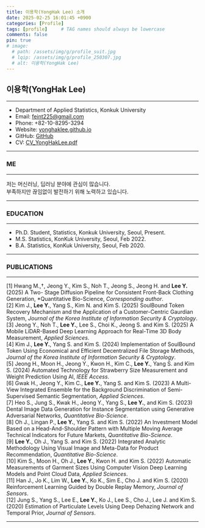 ```yaml
---
title: 이용학(YongHak Lee) 소개
date: 2025-02-25 16:01:45 +0900
categories: [Profile]
tags: [profile]     # TAG names should always be lowercase
comments: false
pin: true
# image:
  # path: /assets/img/g/profile_suit.jpg
  # lqip: /assets/img/g/profile_250307.jpg
  # alt: 이용학(YongHak Lee)
---
```


## 이용학(YongHak Lee)
---

- Department of Applied Statistics, Konkuk University
- Email: feint225@gmail.com
- Phone: +82-10-8295-3294
- Website: [yonghaklee.github.io](https://yonghaklee.github.io)
- GitHub: [GitHub](https://github.com/YongHakLee)
- CV: [CV_YongHakLee.pdf](/assets/profile/CV_YongHakLee_250530.pdf)

---

### ME
---

저는 머신러닝, 딥러닝 분야에 관심이 많습니다.<br>
부족하지만 끊임없이 발전하기 위해 노력하고 있습니다.

---

### EDUCATION
---

- Ph.D. Student, Statistics, Konkuk University, Seoul, Present.
- M.S. Statistics, KonKuk University, Seoul, Feb 2022.
- B.A. Statistics, KonKuk University, Seoul, Feb 2020.

---

### PUBLICATIONS
---

[1] Hwang M.,†, Jeong Y., Kim S., Noh T., Jeong S., Jeong H. and **Lee Y.** (2025) A Two-
Stage Diffusion Pipeline for Consistent Front-Back Clothing Generation,
*Quantitative Bio-Science, *Corresponding author*. <br>
[2] Kim J., **Lee Y.**, Yang S., Kim N. and Kim S.
(2025) SoulBound Token Recovery Mechanism and the Application of a Customer-Centric Gaurdian System,
*Journal of the Korea Institute of Information Security & Cryptology*. <br>
[3] Jeong Y., Noh T., **Lee Y.**, Lee S., Choi K., Jeong S. and Kim S.
(2025) A Mobile LiDAR-Based Deep Learning Approach for Real-Time 3D Body Measurement,
*Applied Sciences*. <br>
[4] Kim J., **Lee Y.**, Yang S. and Kim S.
(2024) Implementation of SoulBound Token Using Economical and Efficient Decentralized File Storage Methods,
*Journal of the Korea Institute of Information Security & Cryptology*. <br>
[5] Jeong H., Moon H., Jeong Y., Kwon H., Kim C., **Lee Y.**, Yang S. and Kim S.
(2024) Automated Technology for Strawberry Size Measurement and Weight Prediction Using AI,
*IEEE Access*. <br>
[6] Gwak H., Jeong Y., Kim C., **Lee Y.**, Yang S. and Kim S.
(2023) A Multi-View Integrated Ensemble for the Background Discrimination of Semi-Supervised Semantic Segmentation,
*Applied Sciences*. <br>
[7] Heo S., Jung S., Kwak H., Jeong Y., Yang S., **Lee Y.**, and Kim S.
(2023) Dental Image Data Generation for Instance Segmentation using Generative Adversarial Networks,
*Quantitative Bio-Science*. <br>
[8] Oh J., Lingan P., **Lee Y.**, Yang S. and Kim S.
(2022) An Investment Model Based on a Head-And-Shoulder Pattern with Multiple Moving Average Technical Indicators for Future Markets,
*Quantitative Bio-Science*. <br>
[9] **Lee Y.**, Oh J., Yang S. and Kim S. 
(2022) Integrated Analytic Methodology Using Visual Image and Meta-Data for Product Recommendation, 
*Quantitative Bio-Science*. <br>
[10] Kim S., Moon H., Oh J., **Lee Y.**, Kwon H. and Kim S.
(2022) Automatic Measurements of Garment Sizes Using Computer Vision Deep Learning Models and Point Cloud Data, 
*Applied Sciences*. <br>
[11] Han J., Jo K., Lim W., **Lee Y.**, Ko K., Sim E., Cho J. and Kim S.
(2020) Reinforcement Learning Guided by Double Replay Memory,
*Journal of Sensors*. <br>
[12] Jung S., Yang S., Lee E., **Lee Y.**, Ko J., Lee S., Cho J., Lee J. and Kim S.
(2020) Estimation of Particulate Levels Using Deep Dehazing Network and Temporal Prior, 
*Journal of Sensors*. <br>

---
